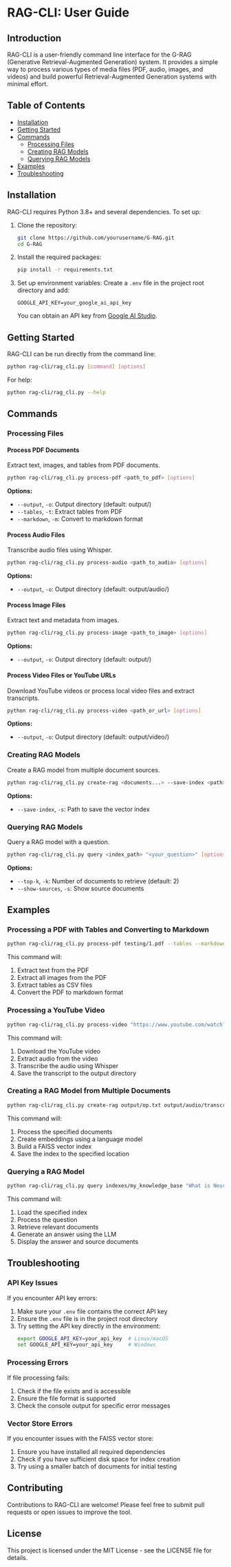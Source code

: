 # RAG-CLI: User Guide

## Introduction

RAG-CLI is a user-friendly command line interface for the G-RAG (Generative Retrieval-Augmented Generation) system. It provides a simple way to process various types of media files (PDF, audio, images, and videos) and build powerful Retrieval-Augmented Generation systems with minimal effort.

## Table of Contents

- [Installation](#installation)
- [Getting Started](#getting-started)
- [Commands](#commands)
  - [Processing Files](#processing-files)
  - [Creating RAG Models](#creating-rag-models)
  - [Querying RAG Models](#querying-rag-models)
- [Examples](#examples)
- [Troubleshooting](#troubleshooting)

## Installation

RAG-CLI requires Python 3.8+ and several dependencies. To set up:

1. Clone the repository:
   ```bash
   git clone https://github.com/yourusername/G-RAG.git
   cd G-RAG
   ```

2. Install the required packages:
   ```bash
   pip install -r requirements.txt
   ```

3. Set up environment variables:
   Create a `.env` file in the project root directory and add:
   ```
   GOOGLE_API_KEY=your_google_ai_api_key
   ```
   You can obtain an API key from [Google AI Studio](https://aistudio.google.com/app/apikey).

## Getting Started

RAG-CLI can be run directly from the command line:

```bash
python rag-cli/rag_cli.py [command] [options]
```

For help:

```bash
python rag-cli/rag_cli.py --help
```

## Commands

### Processing Files

#### Process PDF Documents

Extract text, images, and tables from PDF documents.

```bash
python rag-cli/rag_cli.py process-pdf <path_to_pdf> [options]
```

**Options:**
- `--output`, `-o`: Output directory (default: output/)
- `--tables`, `-t`: Extract tables from PDF
- `--markdown`, `-m`: Convert to markdown format

#### Process Audio Files

Transcribe audio files using Whisper.

```bash
python rag-cli/rag_cli.py process-audio <path_to_audio> [options]
```

**Options:**
- `--output`, `-o`: Output directory (default: output/audio/)

#### Process Image Files

Extract text and metadata from images.

```bash
python rag-cli/rag_cli.py process-image <path_to_image> [options]
```

**Options:**
- `--output`, `-o`: Output directory (default: output/)

#### Process Video Files or YouTube URLs

Download YouTube videos or process local video files and extract transcripts.

```bash
python rag-cli/rag_cli.py process-video <path_or_url> [options]
```

**Options:**
- `--output`, `-o`: Output directory (default: output/video/)

### Creating RAG Models

Create a RAG model from multiple document sources.

```bash
python rag-cli/rag_cli.py create-rag <documents...> --save-index <path>
```

**Options:**
- `--save-index`, `-s`: Path to save the vector index

### Querying RAG Models

Query a RAG model with a question.

```bash
python rag-cli/rag_cli.py query <index_path> "<your_question>" [options]
```

**Options:**
- `--top-k`, `-k`: Number of documents to retrieve (default: 2)
- `--show-sources`, `-s`: Show source documents

## Examples

### Processing a PDF with Tables and Converting to Markdown

```bash
python rag-cli/rag_cli.py process-pdf testing/1.pdf --tables --markdown
```

This command will:
1. Extract text from the PDF
2. Extract all images from the PDF
3. Extract tables as CSV files
4. Convert the PDF to markdown format

### Processing a YouTube Video

```bash
python rag-cli/rag_cli.py process-video "https://www.youtube.com/watch?v=dQw4w9WgXcQ"
```

This command will:
1. Download the YouTube video
2. Extract audio from the video
3. Transcribe the audio using Whisper
4. Save the transcript to the output directory

### Creating a RAG Model from Multiple Documents

```bash
python rag-cli/rag_cli.py create-rag output/op.txt output/audio/transcript_whisper.txt --save-index indexes/my_knowledge_base
```

This command will:
1. Process the specified documents
2. Create embeddings using a language model
3. Build a FAISS vector index
4. Save the index to the specified location

### Querying a RAG Model

```bash
python rag-cli/rag_cli.py query indexes/my_knowledge_base "What is Neuro Prune?" --show-sources
```

This command will:
1. Load the specified index
2. Process the question
3. Retrieve relevant documents
4. Generate an answer using the LLM
5. Display the answer and source documents

## Troubleshooting

### API Key Issues

If you encounter API key errors:

1. Make sure your `.env` file contains the correct API key
2. Ensure the `.env` file is in the project root directory
3. Try setting the API key directly in the environment:
   ```bash
   export GOOGLE_API_KEY=your_api_key  # Linux/macOS
   set GOOGLE_API_KEY=your_api_key     # Windows
   ```

### Processing Errors

If file processing fails:

1. Check if the file exists and is accessible
2. Ensure the file format is supported
3. Check the console output for specific error messages

### Vector Store Errors

If you encounter issues with the FAISS vector store:

1. Ensure you have installed all required dependencies
2. Check if you have sufficient disk space for index creation
3. Try using a smaller batch of documents for initial testing

## Contributing

Contributions to RAG-CLI are welcome! Please feel free to submit pull requests or open issues to improve the tool.

## License

This project is licensed under the MIT License - see the LICENSE file for details.